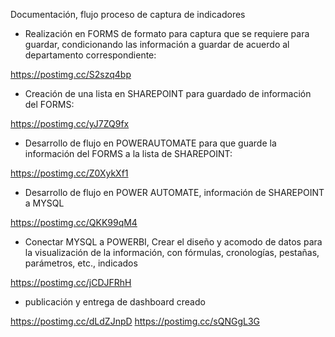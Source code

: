 Documentación, flujo proceso de captura de indicadores

- Realización en FORMS de formato para captura que se requiere para guardar, condicionando las información a guardar de acuerdo al departamento correspondiente:

https://postimg.cc/S2szq4bp
 
-	 Creación de una lista en SHAREPOINT para guardado de información del FORMS: 
 
https://postimg.cc/yJ7ZQ9fx

-	 Desarrollo de flujo en POWERAUTOMATE para que guarde la información del FORMS a la lista de SHAREPOINT:
 
https://postimg.cc/Z0XykXf1

-	Desarrollo de flujo en POWER AUTOMATE, información de SHAREPOINT a MYSQL

https://postimg.cc/QKK99qM4

-	Conectar MYSQL a POWERBI, Crear el diseño y acomodo de datos para la visualización de la información, con fórmulas, cronologías, pestañas, parámetros, etc., indicados

https://postimg.cc/jCDJFRhH

-	publicación y entrega de dashboard creado
 
https://postimg.cc/dLdZJnpD
https://postimg.cc/sQNGgL3G
